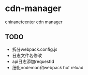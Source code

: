 # cdn-manager

chinanetcenter cdn manager

## TODO

- 拆分webpack.config.js
- 日志文件名修改
- api日志添加requestId
- 细化nodemon和webpack hot reload